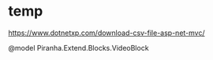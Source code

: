 # temp
https://www.dotnetxp.com/download-csv-file-asp-net-mvc/

@model Piranha.Extend.Blocks.VideoBlock
<link rel="stylesheet" href="https://fonts.googleapis.com/icon?family=Material+Icons">
<style>    
    #video_box {
        position: relative;
    }

const queryAdvInput = document.getElementById("queryAdv");
const archiveChbx = document.getElementById("archiveChbx");
const fullTextChbx = document.getElementById("fullTextChbx");

if (sessionStorage.getItem("query") != null) {
  queryAdvInput.value = sessionStorage.getItem("query");
}

if (sessionStorage.getItem("arcChbx") === "true") {
  archiveChbx.checked = true;
} else {
  archiveChbx.checked = false;
}

if (sessionStorage.getItem("fullChbx") === "true") {
  fullTextChbx.checked = true;
} else {
  fullTextChbx.checked = false;
}

document.getElementById("searchForm").addEventListener("submit", function (event) {
  const query = queryAdvInput.value;
  const arcChbx = archiveChbx.checked;
  const fullChbx = fullTextChbx.checked;

  sessionStorage.setItem("query", query);
  sessionStorage.setItem("arcChbx", arcChbx);
  sessionStorage.setItem("fullChbx", fullChbx);
});


	[HttpPost]
	[Route("/karera/anketa")]
	public async Task<IActionResult> Question(QuestionView model)
	{
		if(string.IsNullOrEmpty(model.Ability))
		{
			model.Ability = "-";
		}
		if (string.IsNullOrEmpty(model.TDom) & string.IsNullOrEmpty(model.TMob) & string.IsNullOrEmpty(model.TRab))
		{
			
			ModelState.AddModelError("TelErr", "Хотя бы один телефон должен быть заполнен");
		}
		if (ModelState.IsValid)
		{
			await _repository.AddItem(model.Trasnform());
			ViewBag.Message = "Соси";
			return Redirect("/karera/anketa");
		}
		return View(model);
	}

<div class="form__group field">
  <input type="input" class="form__field" placeholder="Name" name="name" id='name' required />
  <label for="name" class="form__label">Name</label>
</div>
<style>
$primary: #11998e;
$secondary: #38ef7d;
$white: #fff;
$gray: #9b9b9b;
.form__group {
  position: relative;
  padding: 15px 0 0;
  margin-top: 10px;
  width: 50%;
}

.form__field {
  font-family: inherit;
  width: 100%;
  border: 0;
  border-bottom: 2px solid $gray;
  outline: 0;
  font-size: 1.3rem;
  color: $white;
  padding: 7px 0;
  background: transparent;
  transition: border-color 0.2s;

  &::placeholder {
    color: transparent;
  }

  &:placeholder-shown ~ .form__label {
    font-size: 1.3rem;
    cursor: text;
    top: 20px;
  }
}

.form__label {
  position: absolute;
  top: 0;
  display: block;
  transition: 0.2s;
  font-size: 1rem;
  color: $gray;
}

.form__field:focus {
  ~ .form__label {
    position: absolute;
    top: 0;
    display: block;
</style>
